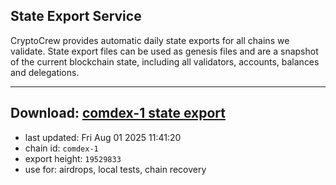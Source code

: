 ## State Export Service
CryptoCrew provides automatic daily state exports for all chains we validate. State export files can be used as genesis files and are a snapshot of the current blockchain state, including all validators, accounts, balances and delegations.

---
**Download: [comdex-1 state export](https://dl-eu2.ccvalidators.com/SERVICE/comdex/comdex-1_export_19529833.json)**
---

- last updated: Fri Aug 01 2025 11:41:20
- chain id: `comdex-1`
- export height: `19529833`
- use for: airdrops, local tests, chain recovery
